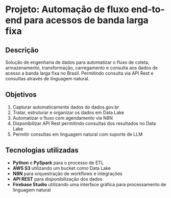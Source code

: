 # Projeto: Automação de fluxo end-to-end para acessos de banda larga fixa

## Descrição

Solução de engenharia de dados para automatizar o fluxo de coleta, armazenamento, transformação, carregamento e consulta aos dados de acesso a banda larga fixa no Brasil. Permitindo consulta via API Rest e consultas através de linguagem natural.

## Objetivos

1. Capturar automaticamente dados do dados.gov.br
2. Tratar, estruturar e organizar os dados em Data Lake
3. Automatizar o fluxo com agendamento via N8N
4. Disponibilizar API Rest permitindo consultas dos resultados no Data Lake
5. Permitir consultas em linguagem natural com suporte de LLM

## Tecnologias utilizadas

- **Python** e **PySpark** para o processo de ETL
- **AWS S3** utilizando um bucket como Data Lake
- **N8N** para orquestração de workflows e integrações
- **API REST** para disponibilização dos dados
- **Firebase Studio** utilizando uma interface gráfica para processamento de linguagem natural
